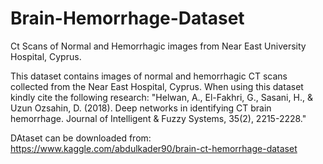 # Brain-Hemorrhage-Dataset
Ct Scans of Normal and Hemorrhagic images from Near East University Hospital, Cyprus.

This dataset contains images of normal and hemorrhagic CT scans collected from the Near East Hospital, Cyprus. When using this dataset kindly cite the following research:
"Helwan, A., El-Fakhri, G., Sasani, H., & Uzun Ozsahin, D. (2018). Deep networks in identifying CT brain hemorrhage. Journal of Intelligent & Fuzzy Systems, 35(2), 2215-2228."

DAtaset can be downloaded from: 
https://www.kaggle.com/abdulkader90/brain-ct-hemorrhage-dataset
